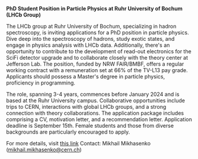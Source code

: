 **PhD Student Position in Particle Physics at Ruhr University of Bochum (LHCb Group)**

The LHCb group at Ruhr University of Bochum, specializing in hadron spectroscopy, is inviting applications for a PhD position in particle physics. Dive deep into the spectroscopy of hadrons, study exotic states, and engage in physics analysis with LHCb data. Additionally, there's an opportunity to contribute to the development of read-out electronics for the SciFi detector upgrade and to collaborate closely with the theory center at Jefferson Lab. The position, funded by NRW FAIR/BMBF, offers a regular working contract with a remuneration set at 66% of the TV-L13 pay grade. Applicants should possess a Master's degree in particle physics, proficiency in programming.

The role, spanning 3-4 years, commences before January 2024 and is based at the Ruhr University campus. Collaborative opportunities include trips to CERN, interactions with global LHCb groups, and a strong connection with theory collaborations. The application package includes comprising a CV, motivation letter, and a recommendation letter. Application deadline is September 15th.
Female students and those from diverse backgrounds are particularly encouraged to apply.

For more details, visit [this link](https://github.com/mmikhasenko/JOB-PHD-LHCb-RUB-2023-08)
Contact: Mikhail Mikhasenko (mikhail.mikhasenko@cern.ch)
